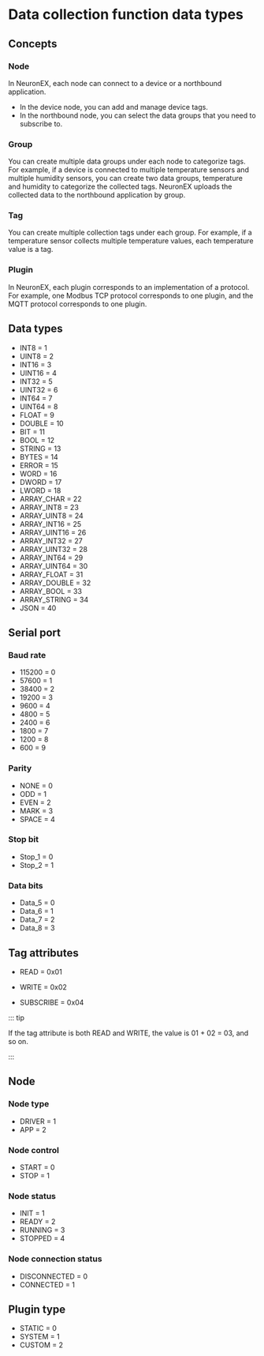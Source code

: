 # Data collection function data types

## Concepts

### Node

In NeuronEX, each node can connect to a device or a northbound application.

* In the device node, you can add and manage device tags.
* In the northbound node, you can select the data groups that you need to subscribe to.

### Group

You can create multiple data groups under each node to categorize tags. For example, if a device is connected to multiple temperature sensors and multiple humidity sensors, you can create two data groups, temperature and humidity to categorize the collected tags. NeuronEX uploads the collected data to the northbound application by group.

### Tag

You can create multiple collection tags under each group. For example, if a temperature sensor collects multiple temperature values, each temperature value is a tag.

### Plugin

In NeuronEX, each plugin corresponds to an implementation of a protocol. For example, one Modbus TCP protocol corresponds to one plugin, and the MQTT protocol corresponds to one plugin.

## Data types

* INT8   = 1
* UINT8  = 2
* INT16  = 3
* UINT16 = 4
* INT32  = 5
* UINT32 = 6
* INT64  = 7
* UINT64 = 8
* FLOAT  = 9
* DOUBLE = 10
* BIT    = 11
* BOOL   = 12
* STRING = 13
* BYTES  = 14
* ERROR = 15
* WORD = 16
* DWORD = 17
* LWORD = 18
* ARRAY_CHAR = 22
* ARRAY_INT8    = 23  
* ARRAY_UINT8   = 24  
* ARRAY_INT16   = 25  
* ARRAY_UINT16  = 26  
* ARRAY_INT32   = 27  
* ARRAY_UINT32  = 28  
* ARRAY_INT64   = 29  
* ARRAY_UINT64  = 30  
* ARRAY_FLOAT   = 31  
* ARRAY_DOUBLE  = 32  
* ARRAY_BOOL    = 33  
* ARRAY_STRING  = 34  
* JSON        = 40

## Serial port

### Baud rate

* 115200 = 0
* 57600  = 1
* 38400  = 2
* 19200  = 3
* 9600   = 4
* 4800   = 5
* 2400   = 6
* 1800   = 7
* 1200   = 8
* 600    = 9

### Parity

* NONE   = 0
* ODD    = 1
* EVEN   = 2
* MARK   = 3
* SPACE  = 4

### Stop bit

* Stop_1 = 0
* Stop_2 = 1

### Data bits

* Data_5 = 0
* Data_6 = 1
* Data_7 = 2
* Data_8 = 3

## Tag attributes

* READ = 0x01

* WRITE = 0x02

* SUBSCRIBE = 0x04

::: tip

If the tag attribute is both READ and WRITE, the value is 01 + 02 = 03, and so on.

:::

## Node

### Node type

* DRIVER = 1
* APP = 2

### Node control

* START = 0
* STOP = 1

### Node status

* INIT = 1
* READY = 2
* RUNNING = 3
* STOPPED = 4

### Node connection status

* DISCONNECTED = 0
* CONNECTED = 1

## Plugin type

* STATIC = 0
* SYSTEM = 1
* CUSTOM = 2
